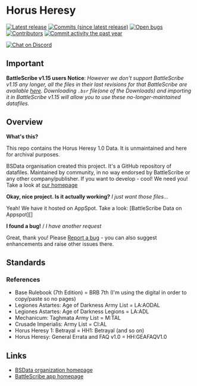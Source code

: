 Horus Heresy
============

[![Latest release](https://img.shields.io/github/release/BSData/horus-heresy.svg?style=flat-square)](https://github.com/BSData/horus-heresy/releases/latest)
[![Commits (since latest release)](https://img.shields.io/github/commits-since/BSData/horus-heresy/latest.svg?style=flat-square)](https://github.com/BSData/horus-heresy/releases)
[![Open bugs](https://img.shields.io/github/issues/BSData/horus-heresy/bug.svg?style=flat-square&label=bugs)](https://github.com/BSData/horus-heresy/issues?q=is%3Aissue+is%3Aopen+label%3Abug)
[![Contributors](https://img.shields.io/github/contributors/BSData/horus-heresy.svg?style=flat-square)](https://github.com/BSData/horus-heresy/graphs/contributors)
[![Commit activity the past year](https://img.shields.io/github/commit-activity/y/BSData/horus-heresy.svg?style=flat-square)](https://github.com/BSData/horus-heresy/pulse/monthly)

[![Chat on Discord](https://img.shields.io/discord/558412685981777922.svg?logo=discord&style=popout-square)](https://www.bsdata.net/discord)

## Important

__BattleScribe v1.15 users Notice__: _However we don't support BattleScribe v1.15 any longer, all the files in their last revisions for that BattleScribe are available [here](https://github.com/BSData/horus-heresy/releases/tag/6.9.3). Downloading `.bsr` file(one of the Downloads) and importing it in BattleScribe v1.15 will allow you to use these no-longer-maintained datafiles._

## Overview ##

__What's this?__

This repo contains the Horus Heresy 1.0 Data. It is unmaintained and here for archival purposes. 

BSData organisation created this project. It's a GitHub repository of datafiles.
Maintained by community, in no way endorsed by BattleScribe or any other company/publisher. If you want
to develop - cool! We need you! Take a look at [our homepage][BSData.net]

__Okay, nice project. Is it actually working?__ _I just want those files..._

Yeah! We have it hosted on AppSpot. Take a look: [BattleScribe Data on Appspot][]

__I found a bug!__ / *I have another request*

Great, thank you! Please [Report a bug][bug report] - you can also suggest enhancements and raise other issues there.


## Standards

### References

* Base Rulebook (7th Edition) = BRB 7th (I'm using the digital in order to copy/paste so no pages)
* Legiones Astartes: Age of Darkness Army List = LA:AODAL
* Legiones Astartes: Age of Darkness Legions = LA:ADL
* Mechanicum: Taghmata Army List = M:TAL
* Crusade Imperialis: Army List = CI:AL
* Horus Heresy 1: Betrayal = HH1: Betrayal (and so on)
* Horus Heresy: General Errata and FAQ v1.0 = HH:GEAFAQV1.0

## Links ##

* [BSData organization homepage][BSData.net]
* [BattleScribe app homepage](https://www.battlescribe.net/)

[BSData.net]: https://www.bsdata.net/
[bug report]: https://github.com/BSData/horus-heresy/issues/new/choose
